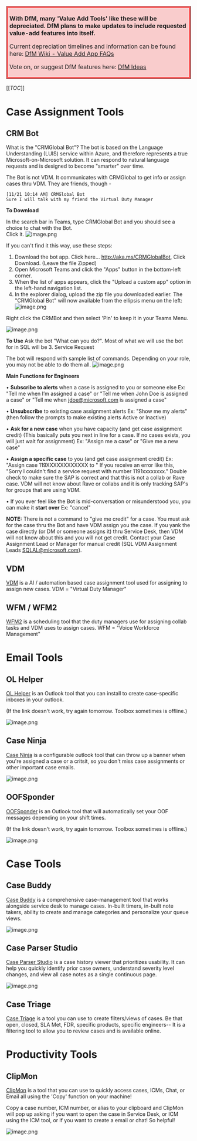 <table border="1";bgcolor="#ffa7a7";>
<tr>
  <td style='border-style:solid;border-color:#f64e4e;background-color:#f9cccc;border-width:3pt; 
vertical-align:top;width:8in;padding:2.0pt 3.0pt 2.0pt 3.0pt'>  

<b> With DfM, many 'Value Add Tools' like these will be depreciated. </b>
<b> DfM plans to make updates to include requested value-add features into itself. </b>

Current depreciation timelines and information can be found here: [DfM Wiki - Value Add App FAQs](https://dev.azure.com/CSSToolsPM/Dynamics%20for%20Microsoft/_wiki/wikis/DfM/148/FAQs)

Vote on, or suggest DfM features here: [DfM Ideas](https://bts-ideas.powerappsportals.com/community/forum/dcffe51d-a964-ea11-a811-000d3a3b1bf3)

</td>
</tr>
</table>


[[_TOC_]]

# Case Assignment Tools

## CRM Bot

What is the "CRMGlobal Bot"?
The bot is based on the Language Understanding (LUIS) service within Azure, and therefore represents a true Microsoft-on-Microsoft solution.  It can respond to natural language requests and is designed to become "smarter" over time.

The Bot is not VDM.  It communicates with CRMGlobal to get info or assign cases thru VDM.  They are friends, though - 

	[11/21 10:14 AM] CRMGlobal Bot
	Sure I will talk with my friend the Virtual Duty Manager 

**To Download**

 In the search bar in Teams, type CRMGlobal Bot and you should see a choice to chat with the Bot.  
Click it.
![image.png](/.attachments/image-498f956f-4bde-49a0-878e-81c2cea0f14e.png)

If you can't find it this way, use these steps:

1. Download the bot app.  Click here… http://aka.ms/CRMGlobalBot, Click Download. (Leave the file Zipped)
2. Open Microsoft Teams and click the "Apps" button in the bottom-left corner.
3. When the list of apps appears, click the "Upload a custom app" option in the left-hand navigation list.
4. In the explorer dialog, upload the zip file you downloaded earlier.
The "CRMGlobal Bot" will now available from the ellipsis menu on the left:	
![image.png](/.attachments/image-28d568c8-1465-4e22-a882-d299564d8ccd.png)

Right click the CRMBot and then select 'Pin' to keep it in your Teams Menu.

![image.png](/.attachments/image-30d3886f-83d7-4ecf-84bf-d695166faa8a.png)

**To Use**
Ask the bot "What can you do?".  Most of what we will use the bot for in SQL will be 3. Service Request
	
	

The bot will respond with sample list of commands.  Depending on your role, you may not be able to do them all.
![image.png](/.attachments/image-027c2b36-d1e4-40f5-8664-cf4f18116519.png)

**Main Functions for Engineers**

• **Subscribe to alerts** when a case is assigned to you or someone else
Ex: "Tell me when I’m assigned a case" or "Tell me when John Doe is assigned a case" or "Tell me when jdoe@microsoft.com is assigned a case"

• **Unsubscribe** to existing case assignment alerts
Ex: "Show me my alerts" (then follow the prompts to make existing alerts Active or Inactive)
 
• **Ask for a new case** when you have capacity (and get case assignment credit)
(This basically puts you next in line for a case.  If no cases exists, you will just wait for assignment)
Ex: "Assign me a case" or "Give me a new case"
 
• **Assign a specific case** to you (and get case assignment credit)
Ex: "Assign case 119XXXXXXXXXXXX to <your alias or full name>" 
If you receive an error like this, "Sorry I couldn't find a service request with number 1191xxxxxxxx."  Double check to make sure the SAP is correct and that this is not a collab or Rave case.  VDM will not know about Rave or collabs and it is only tracking SAP's for groups that are using VDM.
	 
• If you ever feel like the Bot is mid-conversation or misunderstood you, you can make it **start over**
Ex: "cancel"
		
**NOTE:**  There is not a command to "give me credit" for a case.  You must ask for the case thru the Bot and have VDM assign you the case.  If you yank the case directly (or  DM or someone assigns it) thru Service Desk, then VDM will not know about this and you will not get credit.  Contact your Case Assignment Lead or Manager for manual credit (SQL VDM Assignment Leads <SQLAL@microsoft.com>).

## VDM

[VDM](https://crmglobal.corp.microsoft.com/GLBCRMSUP/) is a AI / automation based case assignment tool used for assigning to assign new cases.   VDM = "Virtual Duty Manager" 

## WFM / WFM2

[WFM2](http://aka.ms/wfm2) is a scheduling tool that the duty managers use for assigning collab tasks and VDM uses to assign cases.   WFM = "Voice Workforce Management" 

# Email Tools

## OL Helper

[OL Helper](http://toolbox/OLHelper) is an Outlook tool that you can install to create case-specific inboxes in your outlook.

(If the link doesn't work, try again tomorrow. Toolbox sometimes is offline.)

![image.png](/.attachments/image-45d9cba3-f116-46e0-bf06-b29a88058cba.png)

## Case Ninja

[Case Ninja](https://aka.ms/caseninja) is a configurable outlook tool that can throw up a banner when you're assigned a case or a critsit, so you don't miss case assignments or other important case emails.

![image.png](/.attachments/image-44f76262-4016-41c6-b92b-34e56d4909ed.png)

## OOFSponder

[OOFSponder](http://toolbox/oofsponder) is an Outlook tool that will automatically set your OOF messages depending on your shift times.

(If the link doesn't work, try again tomorrow. Toolbox sometimes is offline.)

![image.png](/.attachments/image-2ae503de-de44-4710-917e-4729ede51d12.png)

# Case Tools

## Case Buddy

[Case Buddy](https://aka.ms/casebuddy) is a comprehensive case-management tool that works alongside service desk to manage cases. In-built timers, in-built note takers, ability to create and manage categories and personalize your queue views.

![image.png](/.attachments/image-2c3863e3-6bf2-48ef-aeae-f9912da54898.png)

## Case Parser Studio

[Case Parser Studio](https://microsoft.sharepoint.com/teams/EAST/SitePages/Case-Parser-Pro.aspx) is a case history viewer that prioritizes usability. It can help you quickly identify prior case owners, understand severity level changes, and view all case notes as a single continuous page.

![image.png](/.attachments/image-1c5b703f-4aed-4668-b14f-db135fddba22.png)

## Case Triage

[Case Triage](https://aka.ms/casetriage) is a tool you can use to create filters/views of cases. Be that open, closed, SLA Met, FDR, specific products, specific engineers-- It is a filtering tool to allow you to review cases and is available online.

# Productivity Tools

## ClipMon

[ClipMon](https://aka.ms/clipmon) is a tool that you can use to quickly access cases, ICMs, Chat, or Email all using the 'Copy' function on your machine!

Copy a case number, ICM number, or alias to your clipboard and ClipMon will pop up asking if you want to open the case in Service Desk, or ICM using the ICM tool, or if you want to create a email or chat! So helpful!

![image.png](/.attachments/image-d636c626-9236-4ed0-af31-b6d5b99f8597.png)